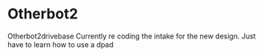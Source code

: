 # Otherbot2
Otherbot2drivebase
Currently re coding the intake for the new design. Just have to learn how to use a dpad
